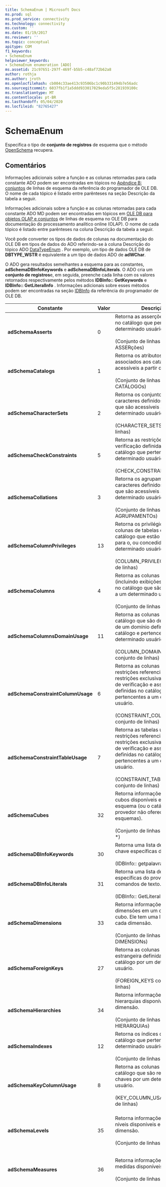 ```yaml
---
title: SchemaEnum | Microsoft Docs
ms.prod: sql
ms.prod_service: connectivity
ms.technology: connectivity
ms.custom: ''
ms.date: 01/19/2017
ms.reviewer: ''
ms.topic: conceptual
apitype: COM
f1_keywords:
- SchemaEnum
helpviewer_keywords:
- SchemaEnum enumeration [ADO]
ms.assetid: 21c97651-297f-469f-b5b5-c48af72b62a8
author: rothja
ms.author: jroth
ms.openlocfilehash: cb004c33ae413c93506bc1c90b331494b7e56adc
ms.sourcegitcommit: 6037fb1f1a5ddd933017029eda5f5c281939100c
ms.translationtype: MT
ms.contentlocale: pt-BR
ms.lasthandoff: 05/04/2020
ms.locfileid: "82765427"
---
```

# <a name="schemaenum"></a>SchemaEnum
Especifica o tipo de **conjunto de registros** de esquema que o método [OpenSchema](../../../ado/reference/ado-api/openschema-method.md) recupera.  
  
## <a name="remarks"></a>Comentários  
 Informações adicionais sobre a função e as colunas retornadas para cada constante ADO podem ser encontradas em tópicos no [Apêndice B: conjuntos](https://msdn.microsoft.com/2b5fbf03-e50d-44ee-bc57-5a57666c55f1) de linhas de esquema da referência do programador de OLE DB. O nome de cada tópico é listado entre parênteses na seção Descrição da tabela a seguir.  
  
 Informações adicionais sobre a função e as colunas retornadas para cada constante ADO MD podem ser encontradas em tópicos em [OLE DB para objetos OLAP e conjuntos](https://msdn.microsoft.com/d20bb2a6-68bd-423f-9ec8-eb930cd0c144) de linhas de esquema no OLE DB para documentação do processamento analítico online (OLAP). O nome de cada tópico é listado entre parênteses na coluna Descrição da tabela a seguir.  
  
 Você pode converter os tipos de dados de colunas na documentação do OLE DB em tipos de dados do ADO referindo-se à coluna Descrição do tópico ADO [DataTypeEnum](../../../ado/reference/ado-api/datatypeenum.md) . Por exemplo, um tipo de dados OLE DB de **DBTYPE_WSTR** é equivalente a um tipo de dados ADO de **adWChar**.  
  
 O ADO gera resultados semelhantes a esquema para as constantes, **adSchemaDBInfoKeywords** e **adSchemaDBInfoLiterals**. O ADO cria um **conjunto de registros**e, em seguida, preenche cada linha com os valores retornados respectivamente pelos métodos **IDBInfo:: GetKeywords** e **IDBInfo:: GetLiteralInfo** . Informações adicionais sobre esses métodos podem ser encontradas na seção [IDBInfo](https://msdn.microsoft.com/3f5ad97f-3fc6-4f21-b691-f6911e4007f3) da referência do programador de OLE DB.  
  
|Constante|Valor|Descrição|Colunas de restrição|  
|--------------|-----------|-----------------|------------------------|  
|**adSchemaAsserts**|0|Retorna as asserções definidas no catálogo que pertencem a um determinado usuário.<br /><br /> (Conjunto de linhas de ASSERções)|CONSTRAINT_CATALOG CONSTRAINT_SCHEMA CONSTRAINT_NAME|  
|**adSchemaCatalogs**|1|Retorna os atributos físicos associados aos catálogos acessíveis a partir do DBMS.<br /><br /> (Conjunto de linhas de CATÁLOGOs)|CATALOG_NAME|  
|**adSchemaCharacterSets**|2|Retorna os conjuntos de caracteres definidos no catálogo que são acessíveis a um determinado usuário.<br /><br /> (CHARACTER_SETS conjunto de linhas)|CHARACTER_SET_CATALOG CHARACTER_SET_SCHEMA CHARACTER_SET_NAME|  
|**adSchemaCheckConstraints**|5|Retorna as restrições de verificação definidas no catálogo que pertencem a um determinado usuário.<br /><br /> (CHECK_CONSTRAINTS) Linhas|CONSTRAINT_CATALOG CONSTRAINT_SCHEMA CONSTRAINT_NAME|  
|**adSchemaCollations**|3|Retorna os agrupamentos de caracteres definidos no catálogo que são acessíveis a um determinado usuário.<br /><br /> (Conjunto de linhas de AGRUPAMENTOs)|COLLATION_CATALOG COLLATION_SCHEMA COLLATION_NAME|  
|**adSchemaColumnPrivileges**|13|Retorna os privilégios em colunas de tabelas definidas no catálogo que estão disponíveis para o, ou concedidas pelo, um determinado usuário.<br /><br /> (COLUMN_PRIVILEGES conjunto de linhas)|TABLE_CATALOG TABLE_SCHEMA TABLE_NAME COLUMN_NAME GRANTOR GRANTEE|  
|**adSchemaColumns**|4|Retorna as colunas de tabelas (incluindo exibições) definidas no catálogo que são acessíveis a um determinado usuário.<br /><br /> (Conjunto de linhas de colunas)|TABLE_CATALOG TABLE_SCHEMA TABLE_NAME COLUMN_NAME|  
|**adSchemaColumnsDomainUsage**|11|Retorna as colunas definidas no catálogo que são dependentes de um domínio definido no catálogo e pertencente a um determinado usuário.<br /><br /> (COLUMN_DOMAIN_USAGE conjunto de linhas)|DOMAIN_CATALOG DOMAIN_SCHEMA DOMAIN_NAME COLUMN_NAME|  
|**adSchemaConstraintColumnUsage**|6|Retorna as colunas usadas por restrições referenciais, restrições exclusivas, restrições de verificação e asserções definidas no catálogo e pertencentes a um determinado usuário.<br /><br /> (CONSTRAINT_COLUMN_USAGE conjunto de linhas)|TABLE_CATALOG TABLE_SCHEMA TABLE_NAME COLUMN_NAME|  
|**adSchemaConstraintTableUsage**|7|Retorna as tabelas usadas por restrições referenciais, restrições exclusivas, restrições de verificação e asserções definidas no catálogo e pertencentes a um determinado usuário.<br /><br /> (CONSTRAINT_TABLE_USAGE conjunto de linhas)|TABLE_CATALOG TABLE_SCHEMA TABLE_NAME|  
|**adSchemaCubes**|32|Retorna informações sobre os cubos disponíveis em um esquema (ou o catálogo, se o provedor não oferecer suporte a esquemas).<br /><br /> (Conjunto de linhas de CUBOs *)|CATALOG_NAME SCHEMA_NAME CUBE_NAME|  
|**adSchemaDBInfoKeywords**|30|Retorna uma lista de palavras-chave específicas do provedor.<br /><br /> (IDBInfo:: getpalavra-chave)|\<Nenhum>|  
|**adSchemaDBInfoLiterals**|31|Retorna uma lista de literais específicas do provedor em comandos de texto.<br /><br /> (IDBInfo:: GetLiteralInfo)|\<Nenhum>|  
|**adSchemaDimensions**|33|Retorna informações sobre as dimensões em um determinado cubo. Ele tem uma linha para cada dimensão.<br /><br /> (Conjunto de linhas DIMENSIONs)|CATALOG_NAME SCHEMA_NAME CUBE_NAME DIMENSION_NAME DIMENSION_UNIQUE_NAME|  
|**adSchemaForeignKeys**|27|Retorna as colunas de chave estrangeira definidas no catálogo por um determinado usuário.<br /><br /> (FOREIGN_KEYS conjunto de linhas)|PK_TABLE_CATALOG PK_TABLE_SCHEMA PK_TABLE_NAME FK_TABLE_CATALOG FK_TABLE_SCHEMA FK_TABLE_NAME|  
|**adSchemaHierarchies**|34|Retorna informações sobre as hierarquias disponíveis em uma dimensão.<br /><br /> (Conjunto de linhas de HIERARQUIAs)|CATALOG_NAME SCHEMA_NAME CUBE_NAME DIMENSION_UNIQUE_NAME HIERARCHY_NAME HIERARCHY_UNIQUE_NAME|  
|**adSchemaIndexes**|12|Retorna os índices definidos no catálogo que pertencem a um determinado usuário.<br /><br /> (Conjunto de linhas de índices)|TIPO DE INDEX_NAME DE TABLE_SCHEMA DE TABLE_CATALOG TABLE_NAME|  
|**adSchemaKeyColumnUsage**|8|Retorna as colunas definidas no catálogo que são restritas como chaves por um determinado usuário.<br /><br /> (KEY_COLUMN_USAGE conjunto de linhas)|CONSTRAINT_CATALOG CONSTRAINT_SCHEMA CONSTRAINT_NAME TABLE_CATALOG TABLE_SCHEMA TABLE_NAME COLUMN_NAME|  
|**adSchemaLevels**|35|Retorna informações sobre os níveis disponíveis em uma dimensão.<br /><br /> (Conjunto de linhas de níveis)|CATALOG_NAME SCHEMA_NAME CUBE_NAME DIMENSION_UNIQUE_NAME HIERARCHY_UNIQUE_NAME LEVEL_NAME LEVEL_UNIQUE_NAME|  
|**adSchemaMeasures**|36|Retorna informações sobre as medidas disponíveis.<br /><br /> (Conjunto de linhas MEASUREs)|CATALOG_NAME SCHEMA_NAME CUBE_NAME MEASURE_NAME MEASURE_UNIQUE_NAME|  
|**adSchemaMembers**|38|Retorna informações sobre os membros disponíveis.<br /><br /> (Conjunto de linhas Membros)|CATALOG_NAME SCHEMA_NAME CUBE_NAME DIMENSION_UNIQUE_NAME HIERARCHY_UNIQUE_NAME LEVEL_UNIQUE_NAME LEVEL_NUMBER MEMBER_NAME MEMBER_UNIQUE_NAME MEMBER_CAPTION MEMBER_TYPE Tree Operator. Para obter mais informações, consulte OLE DB para OLAP (processamento analítico online).|  
|**adSchemaPrimaryKeys**|28|Retorna as colunas de chave primária definidas no catálogo por um determinado usuário.<br /><br /> (PRIMARY_KEYS conjunto de linhas)|PK_TABLE_CATALOG PK_TABLE_SCHEMA PK_TABLE_NAME|  
|**adSchemaProcedureColumns**|29|Retorna informações sobre as colunas de conjuntos de linhas retornadas por procedimentos.<br /><br /> (PROCEDURE_COLUMNS conjunto de linhas)|PROCEDURE_CATALOG PROCEDURE_SCHEMA PROCEDURE_NAME COLUMN_NAME|  
|**adSchemaProcedureParameters**|26|Retorna informações sobre os parâmetros e códigos de retorno de procedimentos.<br /><br /> (PROCEDURE_PARAMETERS conjunto de linhas)|PROCEDURE_CATALOG PROCEDURE_SCHEMA PROCEDURE_NAME PARAMETER_NAME|  
|**adSchemaProcedures**|16|Retorna os procedimentos definidos no catálogo que pertencem a um determinado usuário.<br /><br /> (Conjunto de linhas de procedimentos)|PROCEDURE_CATALOG PROCEDURE_SCHEMA PROCEDURE_NAME PROCEDURE_TYPE|  
|**adSchemaProperties**|37|Retorna informações sobre as propriedades disponíveis para cada nível da dimensão.<br /><br /> (Conjunto de linhas Propriedades)|CATALOG_NAME SCHEMA_NAME CUBE_NAME DIMENSION_UNIQUE_NAME HIERARCHY_UNIQUE_NAME LEVEL_UNIQUE_NAME MEMBER_UNIQUE_NAME PROPERTY_TYPE PROPERTY_NAME|  
|**adSchemaProviderSpecific**|-1|Usado se o provedor definir suas próprias consultas de esquema não padrão.|\<> específicas do provedor|  
|**adSchemaProviderTypes**|22|Retorna os tipos de dados (base) suportados pelo provedor de dados.<br /><br /> (PROVIDER_TYPES conjunto de linhas)|DATA_TYPE BEST_MATCH|  
|**AdSchemaReferentialConstraints**|9|Retorna as restrições referenciais definidas no catálogo que pertencem a um determinado usuário.<br /><br /> (REFERENTIAL_CONSTRAINTS conjunto de linhas)|CONSTRAINT_CATALOG CONSTRAINT_SCHEMA CONSTRAINT_NAME|  
|**adSchemaSchemata**|17|Retorna os esquemas (objetos de banco de dados) que pertencem a um determinado usuário.<br /><br /> (Conjunto de linhas SCHEMATA)|CATALOG_NAME SCHEMA_NAME SCHEMA_OWNER|  
|**adSchemaSQLLanguages**|18|Retorna os níveis de conformidade, opções e dialetos com suporte dos dados de processamento de implementação de SQL definidos no catálogo.<br /><br /> (SQL_LANGUAGES conjunto de linhas)|\<Nenhum>|  
|**adSchemaStatistics**|19|Retorna as estatísticas definidas no catálogo que pertencem a um determinado usuário.<br /><br /> (Conjunto de linhas de estatísticas)|TABLE_CATALOG TABLE_SCHEMA TABLE_NAME|  
|**adSchemaTableConstraints**|10|Retorna as restrições de tabela definidas no catálogo que pertencem a um determinado usuário.<br /><br /> (TABLE_CONSTRAINTS conjunto de linhas)|CONSTRAINT_CATALOG CONSTRAINT_SCHEMA CONSTRAINT_NAME TABLE_CATALOG TABLE_SCHEMA TABLE_NAME CONSTRAINT_TYPE|  
|**adSchemaTablePrivileges**|14|Retorna os privilégios em tabelas definidas no catálogo que estão disponíveis ou foram concedidas por um determinado usuário.<br /><br /> (TABLE_PRIVILEGES conjunto de linhas)|TABLE_CATALOG TABLE_SCHEMA TABLE_NAME GRANTOR GRANTEE|  
|**adSchemaTables**|20|Retorna as tabelas (incluindo exibições) definidas no catálogo acessíveis para determinado usuário.<br /><br /> (Conjunto de linhas de tabelas)|TABLE_CATALOG TABLE_SCHEMA TABLE_NAME TABLE_TYPE|  
|**adSchemaTranslations**|21|Retorna as conversões de caracteres definidas no catálogo que são acessíveis a um determinado usuário.<br /><br /> (Conjunto de linhas de TRADUções)|TRANSLATION_CATALOG TRANSLATION_SCHEMA TRANSLATION_NAME|  
|**adSchemaTrustees**|39|Reservado para uso futuro.||  
|**adSchemaUsagePrivileges**|15|Retorna os privilégios de uso em objetos definidos no catálogo que estão disponíveis para o, ou concedidos pelo, um determinado usuário.<br /><br /> (USAGE_PRIVILEGES conjunto de linhas)|OBJECT_CATALOG OBJECT_SCHEMA OBJECT_NAME OBJECT_TYPE CONCESSOR ENTIDADE AUTORIZADA|  
|**adSchemaViewColumnUsage**|24|Retorna as colunas nas quais as tabelas exibidas, definidas no catálogo e de propriedade de um determinado usuário, são dependentes.<br /><br /> (VIEW_COLUMN_USAGE conjunto de linhas)|VIEW_CATALOG VIEW_SCHEMA VIEW_NAME|  
|**adSchemaViews**|23|Retorna as exibições definidas no catálogo que são acessíveis a um determinado usuário.<br /><br /> (Conjunto de linhas views)|TABLE_CATALOG TABLE_SCHEMA TABLE_NAME|  
|**adSchemaViewTableUsage**|25|Retorna as tabelas das quais as tabelas exibidas, definidas no catálogo e pertencentes a um determinado usuário, são dependentes.<br /><br /> (VIEW_TABLE_USAGE conjunto de linhas)|VIEW_CATALOG VIEW_SCHEMA VIEW_NAME|  
  
## <a name="adowfc-equivalent"></a>Equivalente do ADO/WFC  
 Pacote: **com. ms. wfc. Data**  
  
|Constante|  
|--------------|  
|AdoEnums. Schema. ASSERTs|  
|AdoEnums. Schema. CATALOGs|  
|AdoEnums. Schema. CHARACTERSETS|  
|AdoEnums. Schema. CHECKCONSTRAINTS|  
|AdoEnums. Schema. AGRUPAMENTOs|  
|AdoEnums. Schema. COLUMNPRIVILEGES|  
|AdoEnums. Schema. COLUMNS|  
|AdoEnums. Schema. COLUMNSDOMAINUSAGE|  
|AdoEnums. Schema. CONSTRAINTCOLUMNUSAGE|  
|AdoEnums. Schema. CONSTRAINTTABLEUSAGE|  
|AdoEnums. Schema. CUBEs|  
|AdoEnums. Schema. DBINFOKEYWORDS|  
|AdoEnums. Schema. DBINFOLITERALS|  
|AdoEnums. Schema. DIMENSIONs|  
|AdoEnums. Schema. FOREIGNKEYS|  
|AdoEnums. Schema. HIERARQUIAs|  
|AdoEnums. Schema. Indexes|  
|AdoEnums. Schema. KEYCOLUMNUSAGE|  
|AdoEnums. Schema. LEVELs|  
|AdoEnums. Schema. MEASUREs|  
|AdoEnums. Schema. MEMBERs|  
|AdoEnums. Schema. PRIMARYKEY|  
|AdoEnums. Schema. PROCEDURECOLUMNS|  
|AdoEnums. Schema. PROCEDUREparameters|  
|AdoEnums. Schema. PROCEDUREs|  
|AdoEnums. Schema. PROPERTIES|  
|AdoEnums. Schema. PROVIDERSPECIFIC|  
|AdoEnums. Schema. PROVIDERTYPES|  
|AdoEnums. Schema. REFERENTIALCONTRAINTS|  
|AdoEnums. Schema. SCHEMATA|  
|AdoEnums. Schema. sqlidiomas|  
|AdoEnums. Schema. STATISTICs|  
|AdoEnums. Schema. TABLECONSTRAINTS|  
|AdoEnums. Schema. TABLEPRIVILEGES|  
|AdoEnums. Schema. TABLEs|  
|AdoEnums. Schema. TRANSLATIONs|  
|AdoEnums. Schema. TRUSTers|  
|AdoEnums. Schema. USAGEPRIVILEGES|  
|AdoEnums. Schema. VIEWCOLUMNUSAGE|  
|AdoEnums. Schema. views|  
|AdoEnums. Schema. VIEWTABLEUSAGE|  
  
## <a name="applies-to"></a>Aplica-se A  
 [Método OpenSchema](../../../ado/reference/ado-api/openschema-method.md)
